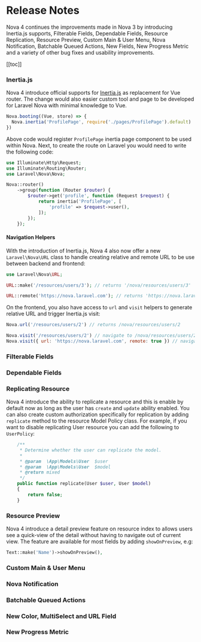 # Release Notes

Nova 4 continues the improvements made in Nova 3 by introducing Inertia.js supports, Filterable Fields, Dependable Fields, Resource Replication, Resource Preview, Custom Main & User Menu, Nova Notification, Batchable Queued Actions, New Fields, New Progress Metric  and a variety of other bug fixes and usability improvements.

[[toc]]

### Inertia.js

Nova 4 introduce official supports for [Inertia.js](https://inertiajs.com) as replacement for Vue router. The change would also easier custom tool and page to be developed for Laravel Nova with minimal knowledge to Vue. 

```js
Nova.booting((Vue, store) => {
  Nova.inertia('ProfilePage', require('./pages/ProfilePage').default)
})
```

Above code would register `ProfilePage` inertia page component to be used within Nova. Next, to create the route on Laravel you would need to write the following code:

```php
use Illuminate\Http\Request;
use Illuminate\Routing\Router;
use Laravel\Nova\Nova;

Nova::router()
    ->group(function (Router $router) {
        $router->get('profile', function (Request $request) {
            return inertia('ProfilePage', [
                'profile' => $request->user(),
            ]);
        });
    });
```

#### Navigation Helpers

With the introduction of Inertia.js, Nova 4 also now offer a new `Laravel\Nova\URL` class to handle creating relative and remote URL to be use between backend and frontend: 

```php
use Laravel\Nova\URL;

URL::make('/resources/users/3'); // returns '/nova/resources/users/3'

URL::remote('https://nova.laravel.com'); // returns 'https://nova.laravel.com'
```

On the frontend, you also have access to `url` and `visit` helpers to generate relative URL and trigger Inertia.js visit:

```js
Nova.url('/resources/users/2') // returns /nova/resources/users/2

Nova.visit('/resources/users/2') // navigate to /nova/resources/users/2
Nova.visit({ url: 'https://nova.laravel.com', remote: true }) // navigate out of Laravel Nova to https://nova.laravel.com
```
### Filterable Fields
### Dependable Fields
### Replicating Resource

Nova 4 introduce the ability to replicate a resource and this is enable by default now as long as the user has `create` and `update` ability enabled. You can also create custom authorization specifically for replication by adding `replicate` method to the resource Model Policy class. For example, if you want to disable replicating User resource you can add the following to `UserPolicy`:

```php
    /**
     * Determine whether the user can replicate the model.
     *
     * @param  \App\Models\User  $user
     * @param  \App\Models\User  $model
     * @return mixed
     */
    public function replicate(User $user, User $model)
    {
        return false;
    }
```

### Resource Preview

Nova 4 introduce a detail preview feature on resource index to allows users see a quick-view of the detail without having to navigate out of current view. The feature are available for most fields by adding `showOnPreview`, e.g:

```php
Text::make('Name')->showOnPreview(),
```

### Custom Main & User Menu
### Nova Notification
### Batchable Queued Actions
### New Color, MultiSelect and URL Field
### New Progress Metric
